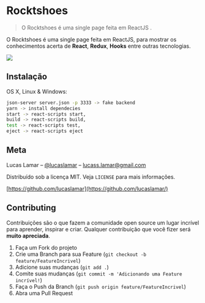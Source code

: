 <!--
***  Direitos reservados há: https://github.com/dbader/readme-template/blob/master/portuguese/README.md
-->

# Rocktshoes
> O Rocktshoes é uma single page feita em ReactJS .



 O Rocktshoes é uma single page feita em ReactJS, para mostrar os conhecimentos acerta de **React**, **Redux**, **Hooks** entre outras tecnologias.

![](github.com/lucaslamar/rocktshoes-react/blob/master/src/assets/readme/demonstracao.gif)

## Instalação

OS X, Linux & Windows:

```sh
json-server server.json -p 3333 -> fake backend
yarn -> install dependecies
start -> react-scripts start,
build -> react-scripts build,
test -> react-scripts test,
eject -> react-scripts eject

```

## Meta

Lucas Lamar – [@lucaslamar](https://www.linkedin.com/in/lucas-lamar-531930102/) – lucass.lamar@gmail.com

Distribuído sob a licença MIT. Veja `LICENSE` para mais informações.

[https://github.com/lucaslamar](https://github.com/lucaslamar/)

## Contributing

Contribuições são o que fazem a comunidade open source um lugar incrível para aprender, inspirar e criar. Qualquer contribuição que você fizer será **muito apreciada**.

1. Faça um Fork do projeto
2. Crie uma Branch para sua Feature (`git checkout -b feature/FeatureIncrivel`)
3. Adicione suas mudanças (`git add .`)
4. Comite suas mudanças (`git commit -m 'Adicionando uma Feature incrível!`)
5. Faça o Push da Branch (`git push origin feature/FeatureIncrivel`)
6. Abra uma Pull Request


